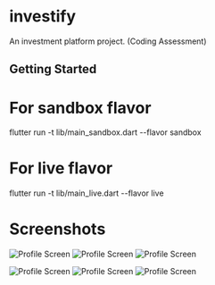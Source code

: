 # investify

An investment platform project. (Coding Assessment)

## Getting Started

# For sandbox flavor
flutter run -t lib/main_sandbox.dart --flavor sandbox

# For live flavor
flutter run -t lib/main_live.dart --flavor live

# Screenshots
![Profile Screen](screenshots/scr-1.png) ![Profile Screen](screenshots/scr-2.png) ![Profile Screen](screenshots/scr-3.png) 

![Profile Screen](screenshots/scr-4.png) ![Profile Screen](screenshots/scr-5.png) ![Profile Screen](screenshots/scr-6.png)
